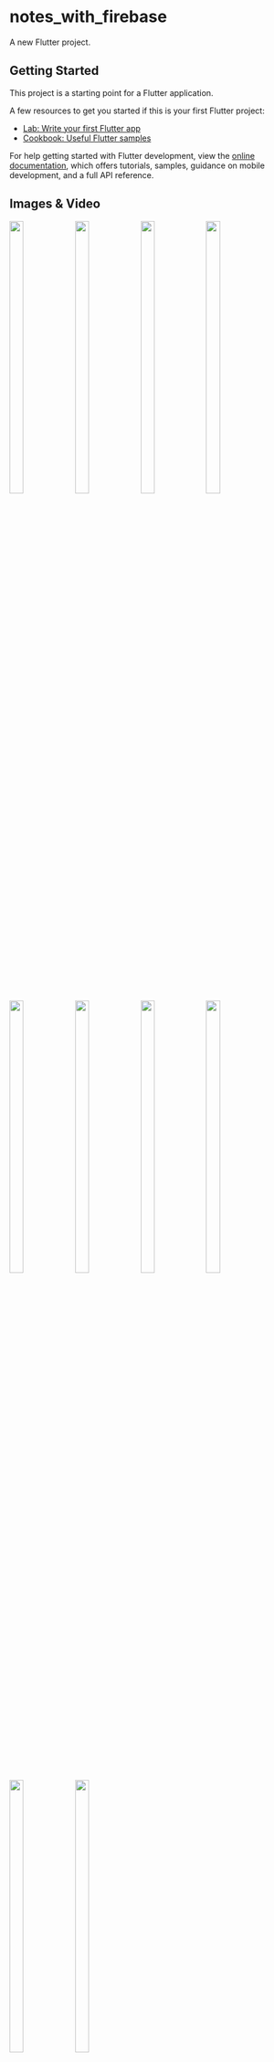 # notes_with_firebase

A new Flutter project.

## Getting Started

This project is a starting point for a Flutter application.

A few resources to get you started if this is your first Flutter project:

- [Lab: Write your first Flutter app](https://docs.flutter.dev/get-started/codelab)
- [Cookbook: Useful Flutter samples](https://docs.flutter.dev/cookbook)

For help getting started with Flutter development, view the
[online documentation](https://docs.flutter.dev/), which offers tutorials,
samples, guidance on mobile development, and a full API reference.
## Images & Video
<p float="center">
  
<img src="https://user-images.githubusercontent.com/118955280/224720578-25944172-3e17-43b1-8fd8-8433c61c937a.png" width=22% height=35%>
<img src="https://user-images.githubusercontent.com/118955280/224720581-c6f855f3-5560-497d-8d18-2a9595476394.png" width=22% height=35%>
<img src="https://user-images.githubusercontent.com/118955280/224720589-6637826e-7502-4e5a-8743-54b25067302a.png" width=22% height=35%>
<img src="https://user-images.githubusercontent.com/118955280/224720594-b003ab92-22fb-425d-acf1-3739baffaf55.png" width=22% height=35%>
<img src="https://user-images.githubusercontent.com/118955280/224720598-13b1336b-a8ea-48ae-9e90-e1aae9a558f4.png" width=22% height=35%>
<img src="https://user-images.githubusercontent.com/118955280/224720601-7764db41-eb38-4c46-93b3-3751741e2efa.png" width=22% height=35%>
<img src="https://user-images.githubusercontent.com/118955280/224720605-1350c11c-ffb5-4cca-9aa5-08b1479460d7.png" width=22% height=35%>
<img src="https://user-images.githubusercontent.com/118955280/224720609-765803f8-c618-4eeb-9a31-545abbea6951.png" width=22% height=35%>
<img src="https://user-images.githubusercontent.com/118955280/224720572-4e29c9aa-c1b5-4562-8818-0b4abd8ae6e8.png" width=22% height=35%>
<img src="https://user-images.githubusercontent.com/118955280/224720572-4e29c9aa-c1b5-4562-8818-0b4abd8ae6e8.png" width=22% height=35%>


https://user-images.githubusercontent.com/118955280/222674094-58946c8b-d7ea-49b4-962f-1b7a29be28d2.mp4



</p>
  
